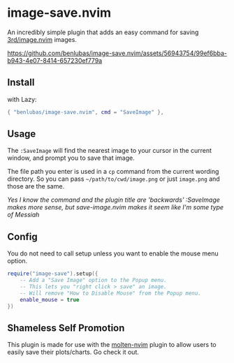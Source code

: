 # image-save.nvim

An incredibly simple plugin that adds an easy command for saving
[3rd/image.nvim](https://github.com/3rd/image.nvim) images.



https://github.com/benlubas/image-save.nvim/assets/56943754/99ef6bba-b943-4e07-8414-657230ef779a



## Install

with Lazy:

```lua
{ "benlubas/image-save.nvim", cmd = "SaveImage" },
```

## Usage

The `:SaveImage` will find the nearest image to your cursor in the current window, and prompt you to
save that image.

The file path you enter is used in a `cp` command from the current wording directory. So you can
pass `~/path/to/cwd/image.png` or just `image.png` and those are the same.

_Yes I know the command and the plugin title are 'backwards' :SaveImage makes more sense, but
save-image.nvim makes it seem like I'm some type of Messiah_

## Config

You do not need to call setup unless you want to enable the mouse menu option.

```lua
require("image-save").setup({
    -- Add a "Save Image" option to the Popup menu.
    -- This lets you "right click > save" an image.
    -- Will remove "How to Disable Mouse" from the Popup menu.
    enable_mouse = true
})
```

## Shameless Self Promotion

This plugin is made for use with the [molten-nvim](https://github.com/benlubas/molten-nvim) plugin
to allow users to easily save their plots/charts. Go check it out.
